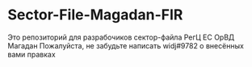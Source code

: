 # Sector-File-Magadan-FIR

Это репозиторий для разрабочиков сектор-файла РегЦ ЕС ОрВД Магадан
Пожалуйста, не забудьте написать widj#9782 о внесённых вами правках
